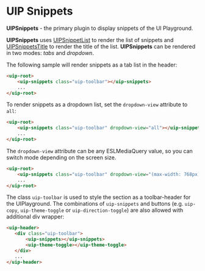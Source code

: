 # UIP Snippets

**UIPSnippets** - the primary plugin to display snippets of the UI Playground.

**UIPSnippets** uses [UIPSnippetList](src/plugins/snippets-list/README.md) to render the list of snippets and [UIPSnippetsTitle](src/plugins/snippets-title/README.md) to render the title of the list.
**UIPSnippets** can be rendered in two modes: *tabs* and *dropdown*.

The following sample will render snippets as a tab list in the header:

```html
<uip-root>
    <uip-snippets class="uip-toolbar"></uip-snippets>
    ...
</uip-root>
```

To render snippets as a dropdown list, set the `dropdown-view` attribute to `all`:

```html
<uip-root>
    <uip-snippets class="uip-toolbar" dropdown-view="all"></uip-snippets>
    ...
</uip-root>
```

The `dropdown-view` attribute can be any ESLMediaQuery value, so you can switch mode depending on the screen size.

```html
<uip-root>
    <uip-snippets class="uip-toolbar" dropdown-view="(max-width: 768px)"></uip-snippets>
    ...
</uip-root>
```

The class `uip-toolbar` is used to style the section as a toolbar-header for the UIPlayground.
The combinations of `uip-snippets` and buttons (e.g. `uip-copy`, `uip-theme-toggle` or `uip-direction-toggle`) 
are also allowed with additional div wrapper:

 ```html
 <uip-header>
    <div class="uip-toolbar">
        <uip-snippets></uip-snippets>
        <uip-theme-toggle></uip-theme-toggle>
    </div>
    ...
 </uip-header>
 ```
